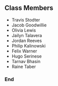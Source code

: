 ## Class Members
- Travis Stodter
- Jacob Goodwillie
- Olivia Lewis
- Jailyn Talavera
- Jordan Reeves
- Philip Kalinowski
- Felix Warner
- Hugo Serinese
- Tarnav Bhasin
- Raine Taber

### End